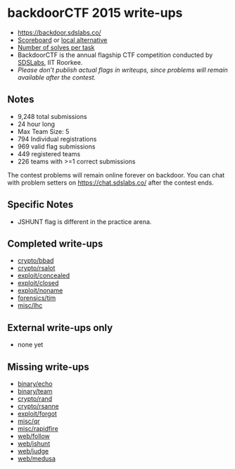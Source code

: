# backdoorCTF 2015 write-ups

* <https://backdoor.sdslabs.co/>
* [Scoreboard](https://backdoor.sdslabs.co/competitions/backdoorctf15/leaderboard) or [local alternative](TODOLOCAL)
* [Number of solves per task](solves.txt)
* BackdoorCTF is the annual flagship CTF competition conducted by [SDSLabs](https://sdslabs.co), IIT Roorkee.
* *Please don’t publish actual flags in writeups, since problems will remain available after the contest.*

## Notes

- 9,248 total submissions
- 24 hour long
- Max Team Size: 5
- 794 Individual registrations
- 969 valid flag submissions
- 449 registered teams
- 226 teams with >=1 correct submissions

The contest problems will remain online forever on backdoor. You can chat with problem setters on <https://chat.sdslabs.co/> after the contest ends.

## Specific Notes

- JSHUNT flag is different in the practice arena.

## Completed write-ups

* [crypto/bbad](crypto/bbad)
* [crypto/rsalot](crypto/rsalot)
* [exploit/concealed](exploit/concealed)
* [exploit/closed](exploit/closed)
* [exploit/noname](exploit/noname)
* [forensics/tim](forensics/tim)
* [misc/lhc](misc/lhc)

## External write-ups only

* none yet

## Missing write-ups

* [binary/echo](binary/echo)
* [binary/team](binary/team)
* [crypto/rand](crypto/rand)
* [crypto/rsanne](crypto/rsanne)
* [exploit/forgot](exploit/forgot)
* [misc/qr](misc/qr)
* [misc/rapidfire](misc/rapidfire)
* [web/follow](web/follow)
* [web/jshunt](web/jshunt)
* [web/judge](web/judge)
* [web/medusa](web/medusa)
